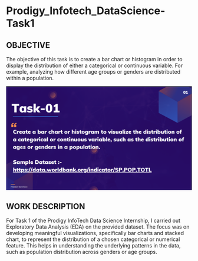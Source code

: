 # Prodigy_Infotech_DataScience-Task1
## OBJECTIVE

The objective of this task is to create a bar chart or histogram in order to display the distribution of either a categorical or continuous variable. For example, analyzing how different age groups or genders are distributed within a population.

![Alt Text](DS_T1.png)

## WORK DESCRIPTION
For Task 1 of the Prodigy InfoTech Data Science Internship, I carried out Exploratory Data Analysis (EDA) on the provided dataset. The focus was on developing meaningful visualizations, specifically bar charts and stacked chart, to represent the distribution of a chosen categorical or numerical feature. This helps in understanding the underlying patterns in the data, such as population distribution across genders or age groups.
